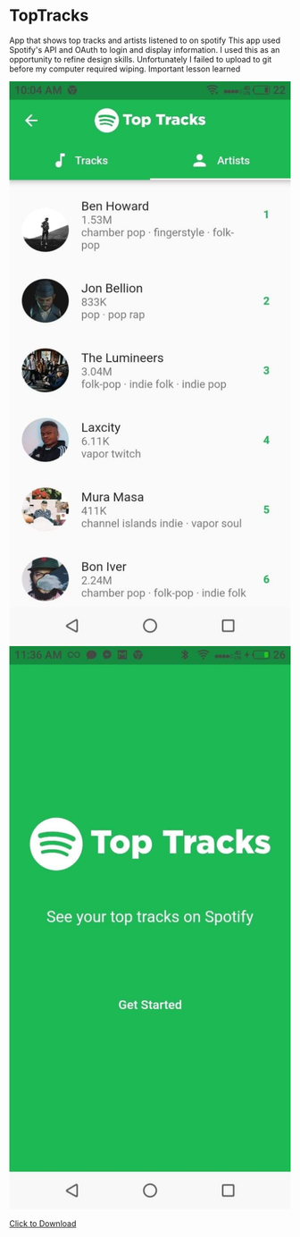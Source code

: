 # TopTracks
App that shows top tracks and artists listened to on spotify
This app used Spotify's API and OAuth to login and display information.
I used this as an opportunity to refine design skills. Unfortunately I failed to upload to git before my computer required wiping. Important lesson learned

![](87503691_222350735552569_1658109589620523008_n.jpg) ![](89562559_624152301699969_2055141005027442688_n.jpg)

<a href="top_tracks.apk" download>Click to Download</a>
